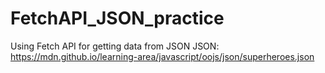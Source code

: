 #  FetchAPI_JSON_practice
Using Fetch API for getting data from JSON
JSON: https://mdn.github.io/learning-area/javascript/oojs/json/superheroes.json
